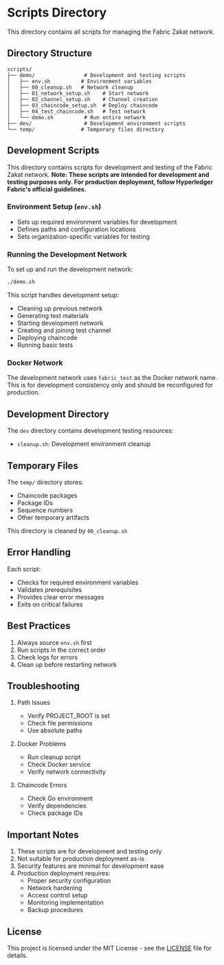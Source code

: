 # Scripts Directory

This directory contains all scripts for managing the Fabric Zakat network.

## Directory Structure

```
scripts/
├── demo/                # Development and testing scripts
│   ├── env.sh          # Environment variables
│   ├── 00_cleanup.sh   # Network cleanup
│   ├── 01_network_setup.sh    # Start network
│   ├── 02_channel_setup.sh    # Channel creation
│   ├── 03_chaincode_setup.sh  # Deploy chaincode
│   ├── 04_test_chaincode.sh   # Test network
│   └── demo.sh          # Run entire network
├── dev/                 # Development environment scripts
└── temp/               # Temporary files directory
```

## Development Scripts

This directory contains scripts for development and testing of the Fabric Zakat network. 
**Note: These scripts are intended for development and testing purposes only. For production deployment, follow Hyperledger Fabric's official guidelines.**

### Environment Setup (`env.sh`)
- Sets up required environment variables for development
- Defines paths and configuration locations
- Sets organization-specific variables for testing

### Running the Development Network

To set up and run the development network:

```bash
./demo.sh
```

This script handles development setup:
- Cleaning up previous network
- Generating test materials
- Starting development network
- Creating and joining test channel
- Deploying chaincode
- Running basic tests

### Docker Network

The development network uses `fabric_test` as the Docker network name. This is for development consistency only and should be reconfigured for production.

## Development Directory
The `dev` directory contains development testing resources:
- `cleanup.sh`: Development environment cleanup

## Temporary Files

The `temp/` directory stores:
- Chaincode packages
- Package IDs
- Sequence numbers
- Other temporary artifacts

This directory is cleaned by `00_cleanup.sh`

## Error Handling

Each script:
- Checks for required environment variables
- Validates prerequisites
- Provides clear error messages
- Exits on critical failures

## Best Practices

1. Always source `env.sh` first
2. Run scripts in the correct order
3. Check logs for errors
4. Clean up before restarting network

## Troubleshooting

1. Path Issues
   - Verify PROJECT_ROOT is set
   - Check file permissions
   - Use absolute paths

2. Docker Problems
   - Run cleanup script
   - Check Docker service
   - Verify network connectivity

3. Chaincode Errors
   - Check Go environment
   - Verify dependencies
   - Check package IDs

## Important Notes

1. These scripts are for development and testing only
2. Not suitable for production deployment as-is
3. Security features are minimal for development ease
4. Production deployment requires:
   - Proper security configuration
   - Network hardening
   - Access control setup
   - Monitoring implementation
   - Backup procedures

## License

This project is licensed under the MIT License - see the [LICENSE](../LICENSE) file for details.
